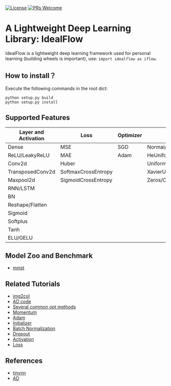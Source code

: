 [![License](https://img.shields.io/npm/l/@nrwl/workspace.svg?style=flat-square)]()
[![PRs Welcome](https://img.shields.io/badge/PRs-welcome-pink.svg)](https://github.com/lixiang007666/idealflow/pulls)

# A Lightweight Deep Learning Library: IdealFlow

IdealFlow is a lightweight deep learning framework used for personal learning (building wheels is important), use: `import idealflow as iflow`.

## How to install？

Execute the following commands in the root dict:

```
python setup.py build
python setup.py install
```

## Supported Features

| Layer and Activation | Loss | Optimizer | Initializer | 
|--|--|--|--|
| Dense | MSE | SGD | Normal/TruncatedNormal |
| ReLU/LeakyReLU | MAE | Adam | HeUniform/HeNormal |
| Conv2d | Huber | | Uniform |
| TransposedConv2d | SoftmaxCrossEntropy | | XavierUniform/XavierNormal |
| Maxpool2d | SigmoidCrossEntropy | | Zeros/Ones |
| RNN/LSTM | | |
| BN | | |
| Reshape/Flatten | | |
| Sigmoid | | |
| Softplus | | |
| Tanh | | |
| ELU/GELU | | |

## Model Zoo and Benchmark

 - [mnist](https://github.com/lixiang007666/idealflow/blob/main/test/example/mnist.py)

## Related Tutorials

 - [img2col](https://cloud.tencent.com/developer/article/2127875)
 - [AD code](https://cloud.tencent.com/developer/article/2129649)
 - [Several common opt methods](https://www.cnblogs.com/shixiangwan/p/7532830.html)
 - [Momentum](https://zhuanlan.zhihu.com/p/34240246)
 - [Adam](https://www.jiqizhixin.com/graph/technologies/f41c192d-9c93-4306-8c47-ce4bf10030dd)
 - [Initializer](https://zhuanlan.zhihu.com/p/40175178)
 - [Batch Normalization](https://zhuanlan.zhihu.com/p/24810318)
 - [Dropout](https://mp.csdn.net/mp_blog/creation/success/127151037)
 - [Activation](https://blog.csdn.net/qq_40824311/article/details/103017760)
 - [Loss](https://mp.csdn.net/mp_blog/creation/success/127160742)


## References

 - [tinynn](https://zhuanlan.zhihu.com/p/78713744)
 - [AD](https://zhuanlan.zhihu.com/p/82582926)


